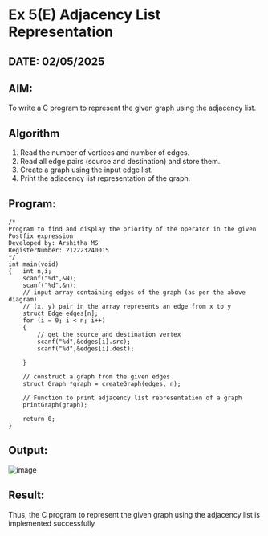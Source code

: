 # Ex 5(E) Adjacency List Representation
## DATE: 02/05/2025
## AIM:
To write a C program to represent the given graph using the adjacency list.

## Algorithm
1. Read the number of vertices and number of edges. 
2. Read all edge pairs (source and destination) and store them. 
3. Create a graph using the input edge list. 
4. Print the adjacency list representation of the graph. 

## Program:
```
/*
Program to find and display the priority of the operator in the given Postfix expression
Developed by: Arshitha MS
RegisterNumber: 212223240015
*/
int main(void) 
{   int n,i; 
    scanf("%d",&N); 
    scanf("%d",&n); 
    // input array containing edges of the graph (as per the above diagram) 
    // (x, y) pair in the array represents an edge from x to y 
    struct Edge edges[n]; 
    for (i = 0; i < n; i++) 
    { 
        // get the source and destination vertex 
        scanf("%d",&edges[i].src); 
        scanf("%d",&edges[i].dest); 
       
    } 
    
    // construct a graph from the given edges 
    struct Graph *graph = createGraph(edges, n); 
  
    // Function to print adjacency list representation of a graph 
    printGraph(graph); 
  
    return 0; 
}
```

## Output:
![image](https://github.com/user-attachments/assets/fc211851-2960-45e7-9a99-d175646635b8)



## Result:
Thus, the C program to represent the given graph using the adjacency list is implemented successfully
